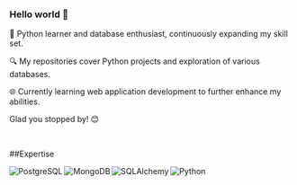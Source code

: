 ### Hello world 👋

🐍 Python learner and database enthusiast, continuously expanding my skill set. 

🔍 My repositories cover Python projects and exploration of various databases. 

🌐 Currently learning web application development to further enhance my abilities. 

Glad you stopped by! 😊

<br>

  ##Expertise 

<img align="left" alt="PostgreSQL" src="https://img.shields.io/badge/postgres-%23316192.svg?&style=for-the-badge&logo=postgresql&logoColor=white" />
<img align="left" alt="MongoDB" src="https://img.shields.io/badge/mongodb-%234ea94b.svg?&style=for-the-badge&logo=mongodb&logoColor=white" />
<img align="left" alt="SQLAlchemy" src="https://img.shields.io/badge/sqlalchemy-red.svg?&style=for-the-badge&logo=python&logoColor=white" />
<img align="left" alt="Python" src="https://img.shields.io/badge/python-%2314354C.svg?&style=for-the-badge&logo=python&logoColor=white" />
<br>


